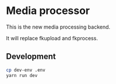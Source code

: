 # Media processor

This is the new media processing backend.

It will replace fkupload and fkprocess.

## Development

```bash
cp dev-env .env
yarn run dev
```
